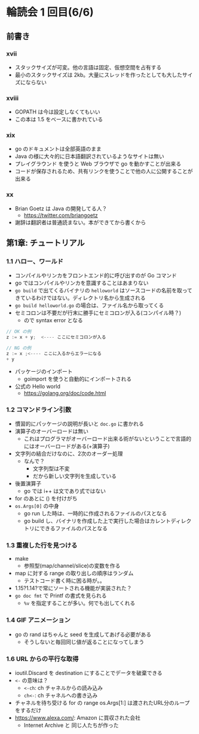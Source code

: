 # 輪読会 1 回目(6/6)

## 前書き

### xvii

- スタックサイズが可変。他の言語は固定、仮想空間を占有する
- 最小のスタックサイズは 2kb。大量にスレッドを作ったとしても大したサイズにならない

### xviii

- GOPATH は今は設定しなくてもいい
- この本は 1.5 をベースに書かれている

### xix

- go のドキュメントは全部英語のまま
- Java の様に大々的に日本語翻訳されているようなサイトは無い
- プレイグラウンド を使うと Web ブラウザで go を動かすことが出来る
- コードが保存されるため、共有リンクを使うことで他の人に公開することが出来る

### xx

- Brian Goetz は Java の開発してる人？
  - <https://twitter.com/briangoetz>
- 謝辞は翻訳者は普通読まない。本ができてから書くから

## 第1章: チュートリアル

### 1.1 ハロー、ワールド

- コンパイルやリンカをフロントエンド的に呼び出すのが Go コマンド
- go ではコンパイルやリンカを意識することはあまりない
- `go build` で出てくるバイナリの `helloworld` はソースコードの名前を取ってきているわけではない。ディレクトリ名から生成される
- `go build helloworld.go` の場合は、ファイル名から取ってくる
- セミコロンは不要だが行末に勝手にセミコロンが入る(コンパイル時？)
  - ので syntax error となる

```go
// OK の例
z := x + y;  <---- ここにセミコロンが入る

// NG の例
z := x ;<---- ここに入るからエラーになる
+ y
```

- パッケージのインポート
  - goimport を使うと自動的にインポートされる
- 公式の Hello world
  - <https://golang.org/doc/code.html>

### 1.2 コマンドライン引数

- 慣習的にパッケージの説明が長いと `doc.go` に書かれる
- 演算子のオーバーロードは無い
  - これはプログラマがオーバーロード出来る術がないということで言語的にはオーバーロードがある(+演算子)
- 文字列の結合だけなのに、2次のオーダー処理
  - なんで？
    - 文字列型は不変
    - だから新しい文字列を生成している
- 後置演算子
  - go では i++ は文であり式ではない
- for のあとに () を付けがち
- `os.Args[0]` の中身
  - go run した時は、一時的に作成されるファイルのパスとなる
  - go build し、バイナリを作成した上で実行した場合はカレントディレクトリにできるファイルのパスとなる

### 1.3 重複した行を見つける

- make
  - 参照型(map/channel/slice)の変数を作る
- map に対する range の取り出しの順序はランダム
  - テストコード書く時に困る時が。。
- 1.15?1.14?で常にソートされる機能が実装された？
- `go doc fmt` で Printf の書式を見られる
  - `%v` を指定することが多い。何でも出してくれる

### 1.4 GIF アニメーション

- go の rand はちゃんと seed を生成してあげる必要がある
  - そうしないと毎回同じ値が返ることになってしまう

### 1.6 URL からの平行な取得

- ioutil.Discard を destination にすることでデータを破棄できる
- `<-` の意味は？
  - `<-ch`: ch チャネルからの読み込み
  - `ch<-`: ch チャネルへの書き込み
- チャネルを待ち受ける for の range os.Args[1:] は渡されたURL分のループをするだけ
- <https://www.alexa.com/>: Amazon に買収された会社
  - Internet Archive と 同じ人たちが作った

